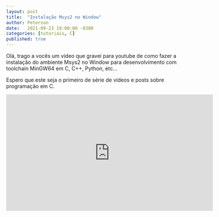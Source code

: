 ```yaml
---
layout: post
title:  "Instalação Msys2 no Window"
author: Peterson
date:   2021-09-23 19:00:00 -0300
categories: [tutoriais, C]
published: true
---
```


Olá, trago a vocês um vídeo que gravei para youtube de como fazer a instalação do ambiente Msys2 no Window para desenvolvimento com toolchain MinGW64 em C, C++, Python, etc...

Espero que este seja o primeiro de série de vídeos e posts sobre programação em C.

<div style="margin = 30px">
<iframe  width="560" height="315" src="https://www.youtube.com/embed/wvETU3rHp5s" title="YouTube video player" frameborder="0" allow="accelerometer; autoplay; clipboard-write; encrypted-media; gyroscope; picture-in-picture" allowfullscreen></iframe>
</div>
